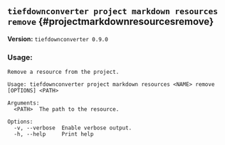 ## `tiefdownconverter project markdown resources remove` {#projectmarkdownresourcesremove}

**Version:** `tiefdownconverter 0.9.0`

### Usage:
```
Remove a resource from the project.

Usage: tiefdownconverter project markdown resources <NAME> remove [OPTIONS] <PATH>

Arguments:
  <PATH>  The path to the resource.

Options:
  -v, --verbose  Enable verbose output.
  -h, --help     Print help
```

